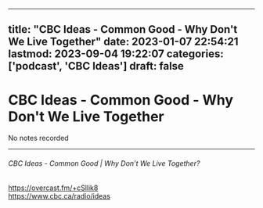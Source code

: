 
---
title: "CBC Ideas - Common Good - Why Don't We Live Together"
date: 2023-01-07 22:54:21
lastmod: 2023-09-04 19:22:07
categories: ['podcast', 'CBC Ideas']
draft: false
---


# CBC Ideas - Common Good - Why Don't We Live Together

No notes recorded

- - -
###### CBC Ideas - Common Good | Why Don’t We Live Together?

https://overcast.fm/+cSllik8  
https://www.cbc.ca/radio/ideas

<!-- #public #podcast #CBC Ideas# -->

<!-- {BearID:80C38603-D873-4BC1-ABFE-C29E7A623E40-28016-00002D97C5C363DC} -->
